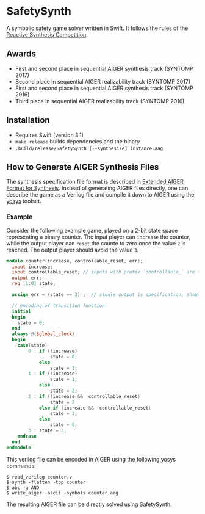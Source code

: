 # SafetySynth

A symbolic safety game solver written in Swift.
It follows the rules of the [Reactive Synthesis Competition](http://www.syntcomp.org).

## Awards

* First and second place in sequential AIGER synthesis track (SYNTOMP 2017)
* Second place in sequential AIGER realizability track (SYNTOMP 2017)
* First and second place in sequential AIGER synthesis track (SYNTOMP 2016)
* Third place in sequential AIGER realizability track (SYNTOMP 2016)


## Installation

* Requires Swift (version 3.1)
* `make release` builds dependencies and the binary
* `.build/release/SafetySynth [--synthesize] instance.aag`


## How to Generate AIGER Synthesis Files

The synthesis specification file format is described in [Extended AIGER Format for Synthesis](https://arxiv.org/abs/1405.5793).
Instead of generating AIGER files directly, one can describe the game as a Verilog file and compile it down to AIGER using the [yosys](http://www.clifford.at/yosys/) toolset.

### Example 

Consider the following example game, played on a 2-bit state space representing a binary counter.
The input player can `increase` the counter, while the output player can `reset` the counte to zero once the value `2` is reached.
The output player should avoid the value `3`.

```verilog
module counter(increase, controllable_reset, err);
  input increase;
  input controllable_reset; // inputs with prefix `controllable_` are to be synthesized
  output err;
  reg [1:0] state;

  assign err = (state == 3) ;  // single output is specification, should be always 0

  // encoding of transition function
  initial
  begin
    state = 0;
  end
  always @($global_clock)
  begin
    case(state)
        0 : if (!increase)
                state = 0;
            else
                state = 1;
        1 : if (!increase)
                state = 1;
            else
                state = 2;
        2 : if (!increase && !controllable_reset)
                state = 2;
            else if (increase && !controllable_reset)
                state = 3;
            else
                state = 0;
        3 : state = 3;
    endcase
  end
endmodule
```

This verilog file can be encoded in AIGER using the following yosys commands:

```
$ read_verilog counter.v 
$ synth -flatten -top counter
$ abc -g AND
$ write_aiger -ascii -symbols counter.aag
```

The resulting AIGER file can be directly solved using SafetySynth.